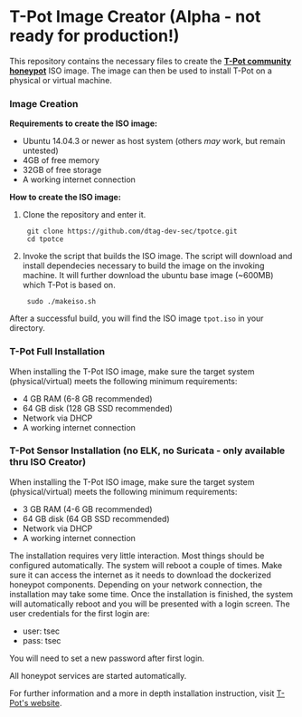 # T-Pot Image Creator (Alpha - not ready for production!)

This repository contains the necessary files to create the **[T-Pot community honeypot](http://dtag-dev-sec.github.io/)**  ISO image.
The image can then be used to install T-Pot on a physical or virtual machine.

### Image Creation
**Requirements to create the ISO image:**
- Ubuntu 14.04.3 or newer as host system (others *may* work, but remain untested)
- 4GB of free memory  
- 32GB of free storage
- A working internet connection

**How to create the ISO image:**

1. Clone the repository and enter it.

        git clone https://github.com/dtag-dev-sec/tpotce.git
        cd tpotce

2. Invoke the script that builds the ISO image.
The script will download and install dependecies necessary to build the image on the invoking machine. It will further download the ubuntu base image (~600MB) which T-Pot is based on.

        sudo ./makeiso.sh

After a successful build, you will find the ISO image `tpot.iso` in your directory.

### T-Pot Full Installation
When installing the T-Pot ISO image, make sure the target system (physical/virtual) meets the following minimum requirements:
- 4 GB RAM (6-8 GB recommended)
- 64 GB disk (128 GB SSD recommended)
- Network via DHCP
- A working internet connection

### T-Pot Sensor Installation (no ELK, no Suricata - only available thru ISO Creator)
When installing the T-Pot ISO image, make sure the target system (physical/virtual) meets the following minimum requirements:
- 3 GB RAM (4-6 GB recommended) 
- 64 GB disk (64 GB SSD recommended)
- Network via DHCP
- A working internet connection

The installation requires very little interaction. Most things should be configured automatically. The system will reboot a couple of times. Make sure it can access the internet as it needs to download the dockerized honeypot components. Depending on your network connection, the installation may take some time.
Once the installation is finished, the system will automatically reboot and you will be presented with a login screen. The user credentials for the first login are:
- user: tsec
- pass: tsec

You will need to set a new password after first login.

All honeypot services are started automatically.  

For further information and a more in depth installation instruction, visit [T-Pot's website](http://dtag-dev-sec.github.io/).
